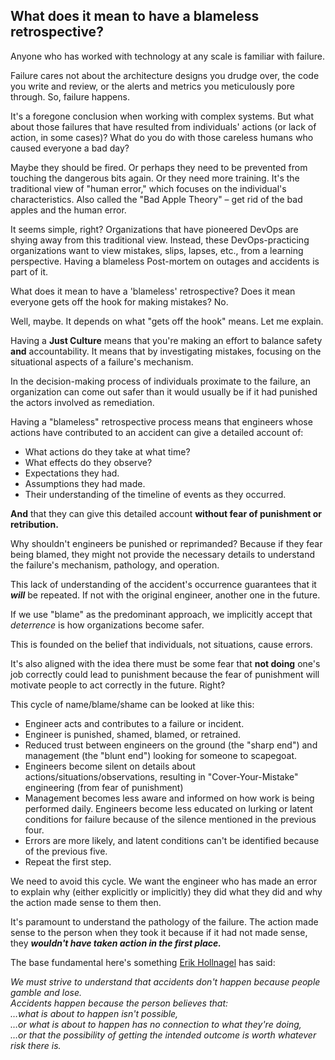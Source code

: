 ## What does it mean to have a blameless retrospective?

Anyone who has worked with technology at any scale is familiar with failure.

Failure cares not about the architecture designs you drudge over, the code you write and review, or the alerts and metrics you meticulously pore through. So, failure happens.

It's a foregone conclusion when working with complex systems. But what about those failures that have resulted from individuals' actions (or lack of action, in some cases)? What do you do with those careless humans who caused everyone a bad day?

Maybe they should be fired. Or perhaps they need to be prevented from touching the dangerous bits again. Or they need more training. It's the traditional view of "human error," which focuses on the individual's characteristics. Also called the "Bad Apple Theory" – get rid of the bad apples and the human error.

It seems simple, right? Organizations that have pioneered DevOps are shying away from this traditional view. Instead, these DevOps-practicing organizations want to view mistakes, slips, lapses, etc., from a learning perspective. Having a blameless Post-mortem on outages and accidents is part of it.

What does it mean to have a 'blameless' retrospective? Does it mean everyone gets off the hook for making mistakes? No.

Well, maybe. It depends on what "gets off the hook" means. Let me explain.

Having a **Just Culture** means that you're making an effort to balance safety **and** accountability. It means that by investigating mistakes, focusing on the situational aspects of a failure's mechanism.

In the decision-making process of individuals proximate to the failure, an organization can come out safer than it would usually be if it had punished the actors involved as remediation.

Having a "blameless" retrospective process means that engineers whose actions have contributed to an accident can give a detailed account of:

 -  What actions do they take at what time?
 -  What effects do they observe?
 -  Expectations they had.
 -  Assumptions they had made.
 -  Their understanding of the timeline of events as they occurred.

**And** that they can give this detailed account **without fear of punishment or retribution.**

Why shouldn't engineers be punished or reprimanded? Because if they fear being blamed, they might not provide the necessary details to understand the failure's mechanism, pathology, and operation.

This lack of understanding of the accident's occurrence guarantees that it ***will*** be repeated. If not with the original engineer, another one in the future.

If we use "blame" as the predominant approach, we implicitly accept that *deterrence* is how organizations become safer.

This is founded on the belief that individuals, not situations, cause errors.

It's also aligned with the idea there must be some fear that **not doing** one's job correctly could lead to punishment because the fear of punishment will motivate people to act correctly in the future. Right?

This cycle of name/blame/shame can be looked at like this:

 -  Engineer acts and contributes to a failure or incident.
 -  Engineer is punished, shamed, blamed, or retrained.
 -  Reduced trust between engineers on the ground (the "sharp end") and management (the "blunt end") looking for someone to scapegoat.
 -  Engineers become silent on details about actions/situations/observations, resulting in "Cover-Your-Mistake" engineering (from fear of punishment)
 -  Management becomes less aware and informed on how work is being performed daily. Engineers become less educated on lurking or latent conditions for failure because of the silence mentioned in the previous four.
 -  Errors are more likely, and latent conditions can't be identified because of the previous five.
 -  Repeat the first step.

We need to avoid this cycle. We want the engineer who has made an error to explain why (either explicitly or implicitly) they did what they did and why the action made sense to them then.

It's paramount to understand the pathology of the failure. The action made sense to the person when they took it because if it had not made sense, they ***wouldn't have taken action in the first place.***

The base fundamental here's something [Erik Hollnagel](http://www.erikhollnagel.com/) has said:

*We must strive to understand that accidents don't happen because people gamble and lose.*<br>*Accidents happen because the person believes that:*<br>*…what is about to happen isn't possible,*<br>*…or what is about to happen has no connection to what they're doing,*<br>*…or that the possibility of getting the intended outcome is worth whatever risk there is.*
